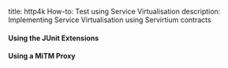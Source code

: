 title: http4k How-to: Test using Service Virtualisation 
description: Implementing Service Virtualisation using Servirtium contracts

#### Using the JUnit Extensions [<img class="octocat"/>](https://github.com/http4k/http4k/blob/master/src/docs/guide/howto/test_using_service_virtualisation/example_junit_contract_tests.kt)

<script src="https://gist-it.appspot.com/https://github.com/http4k/http4k/blob/master/src/docs/guide/howto/test_using_service_virtualisation/example_junit_contract_tests.kt"></script>

#### Using a MiTM Proxy [<img class="octocat"/>](https://github.com/http4k/http4k/blob/master/src/docs/guide/howto/test_using_service_virtualisation/example_mitm_contract_tests.kt)

<script src="https://gist-it.appspot.com/https://github.com/http4k/http4k/blob/master/src/docs/guide/howto/test_using_service_virtualisation/example_mitm_contract_tests.kt"></script>

[http4k]: https://http4k.org
[Serviritum]: https://servirtium.dev
[GitHub]: https://github.com



